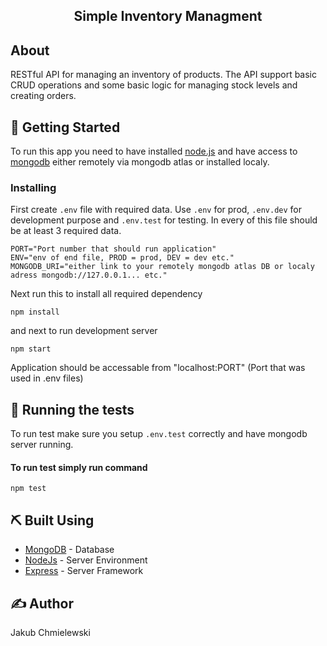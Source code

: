<h2 align="center">Simple Inventory Managment</h2>

## About

RESTful API for managing an inventory of products. The API support
basic CRUD operations and some basic logic for managing stock levels
and creating orders.

## 🏁 Getting Started

To run this app you need to have installed <a href="https://nodejs.org/en">node.js</a> and have access to <a href="https://www.mongodb.com/">mongodb</a> either remotely via mongodb atlas or installed localy.

### Installing

First create `.env` file with required data. Use `.env` for prod, `.env.dev` for development purpose and `.env.test` for testing.
In every of this file should be at least 3 required data.

```
PORT="Port number that should run application"
ENV="env of end file, PROD = prod, DEV = dev etc."
MONGODB_URI="either link to your remotely mongodb atlas DB or localy adress mongodb://127.0.0.1... etc."
```

Next run this to install all required dependency

```
npm install
```

and next to run development server

```
npm start
```

Application should be accessable from "localhost:PORT" (Port that was used in .env files)

## 🔧 Running the tests

To run test make sure you setup `.env.test` correctly and have mongodb server running.

#### To run test simply run command

```
npm test
```

## ⛏️ Built Using

- [MongoDB](https://www.mongodb.com/) - Database
- [NodeJs](https://nodejs.org/en/) - Server Environment
- [Express](https://expressjs.com/) - Server Framework

## ✍️ Author

Jakub Chmielewski
